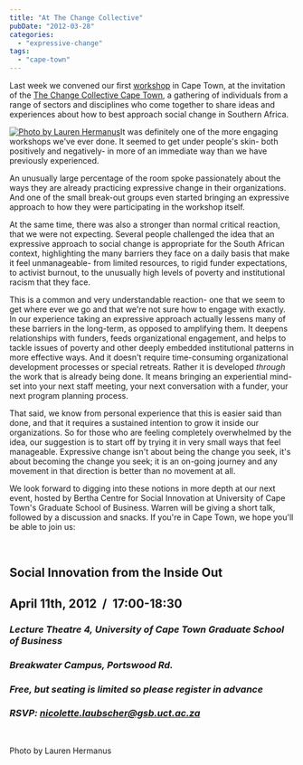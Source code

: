 ```yaml
---
title: "At The Change Collective"
pubDate: "2012-03-28"
categories: 
  - "expressive-change"
tags: 
  - "cape-town"
---
```


Last week we convened our first [workshop](http://changecollective.wordpress.com/) in Cape Town, at the invitation of the [The Change Collective Cape Town](http://changecollective.wordpress.com/about/), a gathering of individuals from a range of sectors and disciplines who come together to share ideas and experiences about how to best approach social change in Southern Africa.

[![](https://organizationunbound.org/wp-content/uploads/2012/03/ChangeCollective3.jpg "Photo by Lauren Hermanus")](https://organizationunbound.org/wp-content/uploads/2012/03/ChangeCollective3.jpg)It was definitely one of the more engaging workshops we've ever done. It seemed to get under people's skin- both positively and negatively- in more of an immediate way than we have previously experienced.

An unusually large percentage of the room spoke passionately about the ways they are already practicing expressive change in their organizations. And one of the small break-out groups even started bringing an expressive approach to how they were participating in the workshop itself.

At the same time, there was also a stronger than normal critical reaction, that we were not expecting. Several people challenged the idea that an expressive approach to social change is appropriate for the South African context, highlighting the many barriers they face on a daily basis that make it feel unmanageable- from limited resources, to rigid funder expectations, to activist burnout, to the unusually high levels of poverty and institutional racism that they face.

This is a common and very understandable reaction- one that we seem to get where ever we go and that we're not sure how to engage with exactly. In our experience taking an expressive approach actually lessens many of these barriers in the long-term, as opposed to amplifying them. It deepens relationships with funders, feeds organizational engagement, and helps to tackle issues of poverty and other deeply embedded institutional patterns in more effective ways. And it doesn't require time-consuming organizational development processes or special retreats. Rather it is developed _through_ the work that is already being done. It means bringing an experiential mind-set into your next staff meeting, your next conversation with a funder, your next program planning process.

That said, we know from personal experience that this is easier said than done, and that it requires a sustained intention to grow it inside our organizations. So for those who are feeling completely overwhelmed by the idea, our suggestion is to start off by trying it in very small ways that feel manageable. Expressive change isn't about being the change you seek, it's about becoming the change you seek; it is an on-going journey and any movement in that direction is better than no movement at all.

We look forward to digging into these notions in more depth at our next event, hosted by Bertha Centre for Social Innovation at University of Cape Town's Graduate School of Business. Warren will be giving a short talk, followed by a discussion and snacks. If you're in Cape Town, we hope you'll be able to join us:

 

## Social Innovation from the Inside Out

## **April 11th, 2012  /  17:00-18:30**

### _**Lecture Theatre 4, University of Cape Town Graduate School of Business**_

### _**Breakwater Campus, Portswood Rd.**_

### _**Free, but seating is limited so please register in advance**_

### _**RSVP: [nicolette.laubscher@gsb.uct.ac.za](mailto:nicolette.laubscher@gsb.uct.ac.za)**_

 

Photo by Lauren Hermanus
